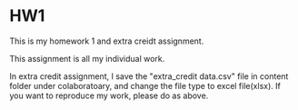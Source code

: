 # HW1
This is my homework 1 and extra creidt assignment.

This assignment is all my individual work.

In extra credit assignment, I save the "extra_credit data.csv" file in content folder under colaboratoary, and change the file type to excel file(xlsx). If you want to reproduce my work, please do as above.
